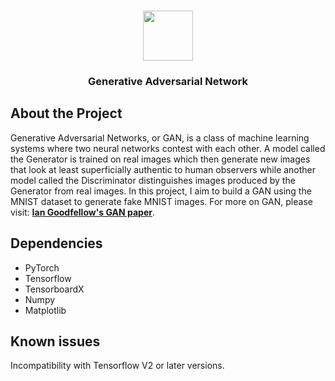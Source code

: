<br />
<p align="center">
  <a href="https://github.com/hklchung/GAN-GenerativeAdversarialNetwork">
    <img src="https://encrypted-tbn0.gstatic.com/images?q=tbn%3AANd9GcSNiuuAKRTR--kfzMMRXtB8nI3CjPwcqIoQvi1GVVr4FzGhyrWt" height="80">
  </a>

  <h3 align="center">Generative Adversarial Network</h3>

  </p>
</p>

## About the Project
Generative Adversarial Networks, or GAN, is a class of machine learning systems where two neural networks contest with each other. A model called the Generator is trained on real images which then generate new images that look at least superficially authentic to human observers while another model called the Discriminator distinguishes images produced by the Generator from real images. In this project, I aim to build a GAN using the MNIST dataset to generate fake MNIST images. For more on GAN, please visit: <a href="https://papers.nips.cc/paper/5423-generative-adversarial-nets.pdf"><strong>Ian Goodfellow's GAN paper</strong></a>. 

## Dependencies
* PyTorch
* Tensorflow
* TensorboardX
* Numpy
* Matplotlib

## Known issues
Incompatibility with Tensorflow V2 or later versions.

